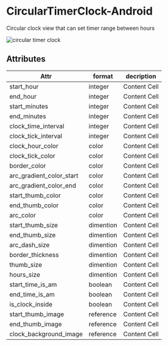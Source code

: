 # CircularTimerClock-Android
Circular clock view that can set timer range between hours

![circular timer clock](https://user-images.githubusercontent.com/11720098/31091386-7882e1ca-a7b3-11e7-8677-43a6689954af.gif)

## Attributes

| Attr  | format | decription |
| ------------- | ------------- | ------------- |
| start_hour  | integer  | Content Cell  |
| end_hour  | integer  | Content Cell  |
| start_minutes  | integer  | Content Cell  |
| end_minutes  | integer  | Content Cell  |
| clock_time_interval  | integer  | Content Cell  |
| clock_tick_interval  | integer  | Content Cell  |
| clock_hour_color  | color  | Content Cell  |
| clock_tick_color  | color  | Content Cell  |
| border_color  | color  | Content Cell  |
| arc_gradient_color_start  | color  | Content Cell  |
| arc_gradient_color_end  | color  | Content Cell  |
| start_thumb_color  | color  | Content Cell  |
| end_thumb_color  | color  | Content Cell  |
|  arc_color | color  | Content Cell  |
|  start_thumb_size | dimention  | Content Cell  |
|  end_thumb_size | dimention  | Content Cell  |
| arc_dash_size  | dimention  | Content Cell  |
| border_thickness  | dimention  | Content Cell  |
| thumb_size  | dimention  | Content Cell  |
| hours_size  | dimention  | Content Cell  |
| start_time_is_am  | boolean  | Content Cell  |
| end_time_is_am  | boolean  | Content Cell  |
| is_clock_inside  | boolean  | Content Cell  |
| start_thumb_image  | reference  | Content Cell  |
| end_thumb_image  | reference  | Content Cell  |
| clock_background_image  | reference  | Content Cell  |
